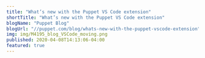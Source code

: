 ```yaml
---
title: "What’s new with the Puppet VS Code extension"
shortTitle: "What’s new with the Puppet VS Code extension"
blogName: "Puppet Blog"
blogUrl: "//puppet.com/blog/whats-new-with-the-puppet-vscode-extension"
img: img/M4195_blog_VSCode_moving.png
published: 2020-04-08T14:13:06-04:00
featured: true
---
```

